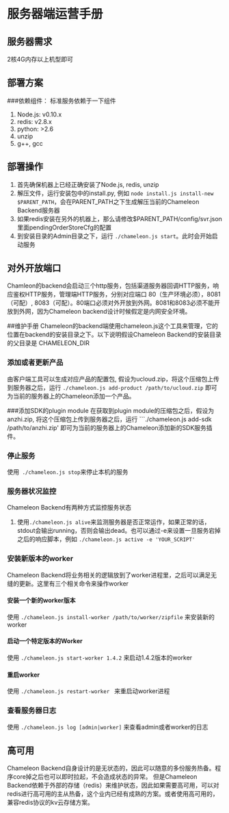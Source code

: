 # 服务器端运营手册

## 服务器需求
2核4G内存以上机型即可

## 部署方案

###依赖组件：
标准服务依赖于一下组件


1. Node.js: v0.10.x
2. redis: v2.8.x
3. python: >2.6
4. unzip
5. g++, gcc


## 部署操作

1. 首先确保机器上已经正确安装了Node.js, redis, unzip
2. 解压文件，运行安装包中的install.py, 例如 `node install.js install-new $PARENT_PATH`，会在PARENT_PATH之下生成解压当前的Chameleon Backend服务器
3. 如果redis安装在另外的机器上，那么请修改$PARENT_PATH/config/svr.json里面pendingOrderStoreCfg的配置
4. 到安装目录的Admin目录之下，运行 ```./chameleon.js start```。此时会开始启动服务

## 对外开放端口
Chamleon的backend会启动三个http服务，包括渠道服务器回调HTTP服务，响应鉴权HTTP服务，管理端HTTP服务，分别对应端口 80（生产环境必须），8081（可配）, 8083（可配）。80端口必须对外开放到外网。8081和8083必须不能开放到外网，因为Chameleon backend设计时候假定是内网安全环境。

##维护手册
Chameleon的backend端使用chameleon.js这个工具来管理，它的位置在backend的安装目录之下。以下说明假设Chameleon Backend的安装目录的父目录是 CHAMELEON_DIR

### 添加或者更新产品
由客户端工具可以生成对应产品的配置包, 假设为ucloud.zip，将这个压缩包上传到服务器之后，运行 ```./chameleon.js add-product /path/to/ucloud.zip``` 即可为当前的服务器上的Chameleon添加一个产品。

###添加SDK的plugin module
在获取到plugin module的压缩包之后，假设为anzhi.zip, 将这个压缩包上传到服务器之后，运行 ```./chameleon.js add-sdk /path/to/anzhi.zip' 即可为当前的服务器上的Chameleon添加新的SDK服务插件。



### 停止服务
使用``` ./chameleon.js stop```来停止本机的服务


### 服务器状况监控
Chameleon Backend有两种方式监控服务状态

1. 使用```./chameleon.js alive```来监测服务器是否正常运作，如果正常的话，stdout会输出running，否则会输出dead。也可以通过-e来设置一旦服务宕掉之后的响应脚本，例如 ```./chameleon.js active -e 'YOUR_SCRIPT'```

### 安装新版本的worker
Chameleon Backend将业务相关的逻辑放到了worker进程里，之后可以满足无缝的更新。这里有三个相关命令来操作worker
#### 安装一个新的worker版本
使用 ```./chameleon.js install-worker /path/to/worker/zipfile``` 来安装新的worker

#### 启动一个特定版本的Worker
使用 ```./chameleon.js start-worker 1.4.2``` 来启动1.4.2版本的worker

#### 重启worker
使用 ```./chameleon.js restart-worker ``` 来重启动worker进程

### 查看服务器日志
使用 ```./chameleon.js log [admin|worker]``` 来查看admin或者worker的日志


## 高可用
Chameleon Backend自身设计的是无状态的，因此可以随意的多份服务热备。程序core掉之后也可以即时拉起，不会造成状态的异常。
但是Chameleon Backend依赖于外部的存储（redis）来维护状态，因此如果需要高可用，可以对redis进行高可用的主从热备，这个业内已经有成熟的方案。或者使用高可用的，兼容redis协议的kv云存储方案。

